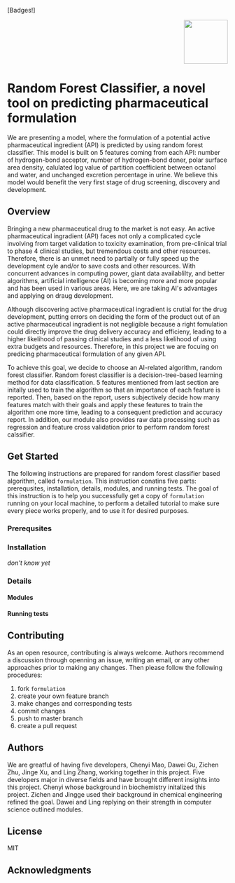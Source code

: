 [Badges!]
<p align="right">
  <img src="https://github.com/Chenyi-Mao/formulation/blob/master/LOGO_for_DIRECT_PNG.png" width="100">
</p>

# Random Forest Classifier, a novel tool on predicting pharmaceutical formulation

We are presenting a model, where the formulation of a potential active pharmaceutical ingredient (API) is predicted by using random forest classifier. This model is built on 5 features coming from each API: number of hydrogen-bond acceptor, number of hydrogen-bond doner, polar surface area density, calulated log value of partition coefficient between octanol and water, and unchanged excretion percentage in urine. We believe this model would benefit the very first stage of drug screening, discovery and development.

## Overview

Bringing a new pharmaceutical drug to the market is not easy. An active pharmaceutical ingradient (API) faces not only a complicated cycle involving from target validation to toxicity examination, from pre-clinical trial to phase 4 clinical studies, but tremendous costs and other resources. Therefore, there is an unmet need to partially or fully speed up the development cyle and/or to save costs and other resources. With concurrent advances in computing power, giant data availablilty, and better algorithms, artificial intelligence (AI) is becoming more and more popular and has been used in various areas. Here, we are taking AI's advantages and applying on draug development. 

Although discovering active pharmaceutical ingradient is crutial for the drug development, putting errors on deciding the form of the product out of an active pharmaceutical ingradient is not negligible because a right fomulation could directly improve the drug delivery accuracy and efficieny, leading to a higher likelihood of passing clinical studies and a less likelihood of using extra budgets and resources. Therefore, in this project we are focuing on predicing pharmaceutical formulation of any given API. 

To achieve this goal, we decide to choose an AI-related algorithm, random forest classifier. Random forest classifier is a decision-tree-based learning method for data classification. 5 features mentioned from last section are initally used to train the algorithm so that an importance of each feature is reported. Then, based on the report, users subjectively decide how many features match with their goals and apply these features to train the algorithm one more time, leading to a consequent prediction and accuracy report. In addition, our module also provides raw data processing such as regression and feature cross validation prior to perform random forest calssifier. 

## Get Started
The following instructions are prepared for random forest classifier based algorithm, called `formulation`. This instruction conatins five parts: prerequsites, installation, details, modules, and running tests. The goal of this instruction is to help you successfully get a copy of `formulation` running on your local machine, to perform a detailed tutorial to make sure every piece works properly, and to use it for desired purposes. 

### Prerequsites
### Installation
*don't know yet*
### Details
#### Modules
#### Running tests

## Contributing
As an open resource, contributing is always welcome. Authors recommend a discussion through openning an issue, writing an email, or any other approaches prior to making any changes. Then please follow the following procedures:
1. fork `formulation`
2. create your own feature branch
3. make changes and corresponding tests
4. commit changes
5. push to master branch
6. create a pull request

## Authors
We are greatful of having five developers, Chenyi Mao, Dawei Gu, Zichen Zhu, Jinge Xu, and Ling Zhang, working together in this project. Five developers major in diverse fields and have brought different insights into this project. Chenyi whose background in biochemistry initalized this project. Zichen and Jingge used their background in chemical engineering refined the goal. Dawei and Ling replying on their strength in computer science outlined modules. 

## License
MIT
## Acknowledgments
